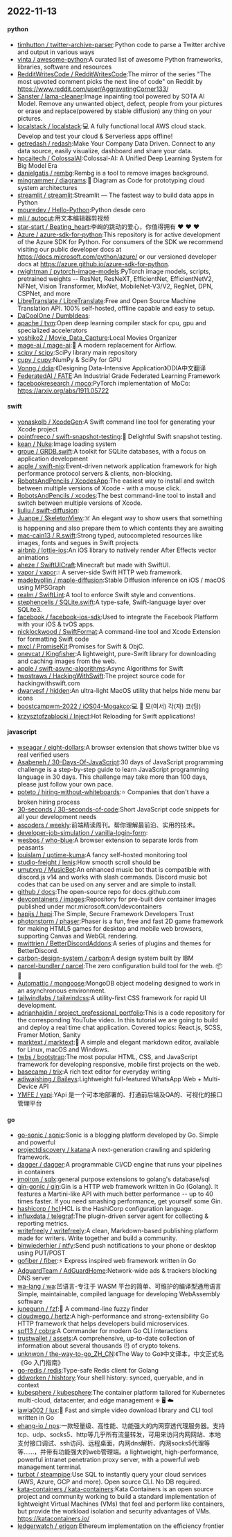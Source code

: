 ## 2022-11-13

#### python
* [timhutton / twitter-archive-parser](https://github.com/timhutton/twitter-archive-parser):Python code to parse a Twitter archive and output in various ways
* [vinta / awesome-python](https://github.com/vinta/awesome-python):A curated list of awesome Python frameworks, libraries, software and resources
* [RedditWritesCode / RedditWritesCode](https://github.com/RedditWritesCode/RedditWritesCode):The mirror of the series "The most upvoted comment picks the next line of code" on Reddit by https://www.reddit.com/user/AggravatingCorner133/
* [Sanster / lama-cleaner](https://github.com/Sanster/lama-cleaner):Image inpainting tool powered by SOTA AI Model. Remove any unwanted object, defect, people from your pictures or erase and replace(powered by stable diffusion) any thing on your pictures.
* [localstack / localstack](https://github.com/localstack/localstack):💻
A fully functional local AWS cloud stack. Develop and test your cloud & Serverless apps offline!
* [getredash / redash](https://github.com/getredash/redash):Make Your Company Data Driven. Connect to any data source, easily visualize, dashboard and share your data.
* [hpcaitech / ColossalAI](https://github.com/hpcaitech/ColossalAI):Colossal-AI: A Unified Deep Learning System for Big Model Era
* [danielgatis / rembg](https://github.com/danielgatis/rembg):Rembg is a tool to remove images background.
* [mingrammer / diagrams](https://github.com/mingrammer/diagrams):🎨
Diagram as Code for prototyping cloud system architectures
* [streamlit / streamlit](https://github.com/streamlit/streamlit):Streamlit — The fastest way to build data apps in Python
* [mouredev / Hello-Python](https://github.com/mouredev/Hello-Python):Python desde cero
* [mli / autocut](https://github.com/mli/autocut):用文本编辑器剪视频
* [star-start / Beating_heart](https://github.com/star-start/Beating_heart):李峋的跳动的爱心，你值得拥有
❤
❤
❤
* [Azure / azure-sdk-for-python](https://github.com/Azure/azure-sdk-for-python):This repository is for active development of the Azure SDK for Python. For consumers of the SDK we recommend visiting our public developer docs at https://docs.microsoft.com/python/azure/ or our versioned developer docs at https://azure.github.io/azure-sdk-for-python.
* [rwightman / pytorch-image-models](https://github.com/rwightman/pytorch-image-models):PyTorch image models, scripts, pretrained weights -- ResNet, ResNeXT, EfficientNet, EfficientNetV2, NFNet, Vision Transformer, MixNet, MobileNet-V3/V2, RegNet, DPN, CSPNet, and more
* [LibreTranslate / LibreTranslate](https://github.com/LibreTranslate/LibreTranslate):Free and Open Source Machine Translation API. 100% self-hosted, offline capable and easy to setup.
* [DaCoolOne / DumbIdeas](https://github.com/DaCoolOne/DumbIdeas):
* [apache / tvm](https://github.com/apache/tvm):Open deep learning compiler stack for cpu, gpu and specialized accelerators
* [yoshiko2 / Movie_Data_Capture](https://github.com/yoshiko2/Movie_Data_Capture):Local Movies Organizer
* [mage-ai / mage-ai](https://github.com/mage-ai/mage-ai):🧙
A modern replacement for Airflow.
* [scipy / scipy](https://github.com/scipy/scipy):SciPy library main repository
* [cupy / cupy](https://github.com/cupy/cupy):NumPy & SciPy for GPU
* [Vonng / ddia](https://github.com/Vonng/ddia):《Designing Data-Intensive Application》DDIA中文翻译
* [FederatedAI / FATE](https://github.com/FederatedAI/FATE):An Industrial Grade Federated Learning Framework
* [facebookresearch / moco](https://github.com/facebookresearch/moco):PyTorch implementation of MoCo: https://arxiv.org/abs/1911.05722

#### swift
* [yonaskolb / XcodeGen](https://github.com/yonaskolb/XcodeGen):A Swift command line tool for generating your Xcode project
* [pointfreeco / swift-snapshot-testing](https://github.com/pointfreeco/swift-snapshot-testing):📸
Delightful Swift snapshot testing.
* [kean / Nuke](https://github.com/kean/Nuke):Image loading system
* [groue / GRDB.swift](https://github.com/groue/GRDB.swift):A toolkit for SQLite databases, with a focus on application development
* [apple / swift-nio](https://github.com/apple/swift-nio):Event-driven network application framework for high performance protocol servers & clients, non-blocking.
* [RobotsAndPencils / XcodesApp](https://github.com/RobotsAndPencils/XcodesApp):The easiest way to install and switch between multiple versions of Xcode - with a mouse click.
* [RobotsAndPencils / xcodes](https://github.com/RobotsAndPencils/xcodes):The best command-line tool to install and switch between multiple versions of Xcode.
* [liuliu / swift-diffusion](https://github.com/liuliu/swift-diffusion):
* [Juanpe / SkeletonView](https://github.com/Juanpe/SkeletonView):☠️
An elegant way to show users that something is happening and also prepare them to which contents they are awaiting
* [mac-cain13 / R.swift](https://github.com/mac-cain13/R.swift):Strong typed, autocompleted resources like images, fonts and segues in Swift projects
* [airbnb / lottie-ios](https://github.com/airbnb/lottie-ios):An iOS library to natively render After Effects vector animations
* [aheze / SwiftUICraft](https://github.com/aheze/SwiftUICraft):Minecraft but made with SwiftUI.
* [vapor / vapor](https://github.com/vapor/vapor):💧
A server-side Swift HTTP web framework.
* [madebyollin / maple-diffusion](https://github.com/madebyollin/maple-diffusion):Stable Diffusion inference on iOS / macOS using MPSGraph
* [realm / SwiftLint](https://github.com/realm/SwiftLint):A tool to enforce Swift style and conventions.
* [stephencelis / SQLite.swift](https://github.com/stephencelis/SQLite.swift):A type-safe, Swift-language layer over SQLite3.
* [facebook / facebook-ios-sdk](https://github.com/facebook/facebook-ios-sdk):Used to integrate the Facebook Platform with your iOS & tvOS apps.
* [nicklockwood / SwiftFormat](https://github.com/nicklockwood/SwiftFormat):A command-line tool and Xcode Extension for formatting Swift code
* [mxcl / PromiseKit](https://github.com/mxcl/PromiseKit):Promises for Swift & ObjC.
* [onevcat / Kingfisher](https://github.com/onevcat/Kingfisher):A lightweight, pure-Swift library for downloading and caching images from the web.
* [apple / swift-async-algorithms](https://github.com/apple/swift-async-algorithms):Async Algorithms for Swift
* [twostraws / HackingWithSwift](https://github.com/twostraws/HackingWithSwift):The project source code for hackingwithswift.com
* [dwarvesf / hidden](https://github.com/dwarvesf/hidden):An ultra-light MacOS utility that helps hide menu bar icons
* [boostcampwm-2022 / iOS04-Mogakco](https://github.com/boostcampwm-2022/iOS04-Mogakco):💻
📝
모(여서) 각(자) 코(딩)
* [krzysztofzablocki / Inject](https://github.com/krzysztofzablocki/Inject):Hot Reloading for Swift applications!

#### javascript
* [wseagar / eight-dollars](https://github.com/wseagar/eight-dollars):A browser extension that shows twitter blue vs real verified users
* [Asabeneh / 30-Days-Of-JavaScript](https://github.com/Asabeneh/30-Days-Of-JavaScript):30 days of JavaScript programming challenge is a step-by-step guide to learn JavaScript programming language in 30 days. This challenge may take more than 100 days, please just follow your own pace.
* [poteto / hiring-without-whiteboards](https://github.com/poteto/hiring-without-whiteboards):⭐️
Companies that don't have a broken hiring process
* [30-seconds / 30-seconds-of-code](https://github.com/30-seconds/30-seconds-of-code):Short JavaScript code snippets for all your development needs
* [ascoders / weekly](https://github.com/ascoders/weekly):前端精读周刊。帮你理解最前沿、实用的技术。
* [developer-job-simulation / vanilla-login-form](https://github.com/developer-job-simulation/vanilla-login-form):
* [wesbos / who-blue](https://github.com/wesbos/who-blue):A browser extension to separate lords from peasants
* [louislam / uptime-kuma](https://github.com/louislam/uptime-kuma):A fancy self-hosted monitoring tool
* [studio-freight / lenis](https://github.com/studio-freight/lenis):How smooth scroll should be
* [umutxyp / MusicBot](https://github.com/umutxyp/MusicBot):An enhanced music bot that is compatible with discord.js v14 and works with slash commands. Discord music bot codes that can be used on any server and are simple to install.
* [github / docs](https://github.com/github/docs):The open-source repo for docs.github.com
* [devcontainers / images](https://github.com/devcontainers/images):Repository for pre-built dev container images published under mcr.microsoft.com/devcontainers
* [hapijs / hapi](https://github.com/hapijs/hapi):The Simple, Secure Framework Developers Trust
* [photonstorm / phaser](https://github.com/photonstorm/phaser):Phaser is a fun, free and fast 2D game framework for making HTML5 games for desktop and mobile web browsers, supporting Canvas and WebGL rendering.
* [mwittrien / BetterDiscordAddons](https://github.com/mwittrien/BetterDiscordAddons):A series of plugins and themes for BetterDiscord.
* [carbon-design-system / carbon](https://github.com/carbon-design-system/carbon):A design system built by IBM
* [parcel-bundler / parcel](https://github.com/parcel-bundler/parcel):The zero configuration build tool for the web.
📦
🚀
* [Automattic / mongoose](https://github.com/Automattic/mongoose):MongoDB object modeling designed to work in an asynchronous environment.
* [tailwindlabs / tailwindcss](https://github.com/tailwindlabs/tailwindcss):A utility-first CSS framework for rapid UI development.
* [adrianhajdin / project_professional_portfolio](https://github.com/adrianhajdin/project_professional_portfolio):This is a code repository for the corresponding YouTube video. In this tutorial we are going to build and deploy a real time chat application. Covered topics: React.js, SCSS, Framer Motion, Sanity
* [marktext / marktext](https://github.com/marktext/marktext):📝
A simple and elegant markdown editor, available for Linux, macOS and Windows.
* [twbs / bootstrap](https://github.com/twbs/bootstrap):The most popular HTML, CSS, and JavaScript framework for developing responsive, mobile first projects on the web.
* [basecamp / trix](https://github.com/basecamp/trix):A rich text editor for everyday writing
* [adiwajshing / Baileys](https://github.com/adiwajshing/Baileys):Lightweight full-featured WhatsApp Web + Multi-Device API
* [YMFE / yapi](https://github.com/YMFE/yapi):YApi 是一个可本地部署的、打通前后端及QA的、可视化的接口管理平台

#### go
* [go-sonic / sonic](https://github.com/go-sonic/sonic):Sonic is a blogging platform developed by Go. Simple and powerful
* [projectdiscovery / katana](https://github.com/projectdiscovery/katana):A next-generation crawling and spidering framework.
* [dagger / dagger](https://github.com/dagger/dagger):A programmable CI/CD engine that runs your pipelines in containers
* [jmoiron / sqlx](https://github.com/jmoiron/sqlx):general purpose extensions to golang's database/sql
* [gin-gonic / gin](https://github.com/gin-gonic/gin):Gin is a HTTP web framework written in Go (Golang). It features a Martini-like API with much better performance -- up to 40 times faster. If you need smashing performance, get yourself some Gin.
* [hashicorp / hcl](https://github.com/hashicorp/hcl):HCL is the HashiCorp configuration language.
* [influxdata / telegraf](https://github.com/influxdata/telegraf):The plugin-driven server agent for collecting & reporting metrics.
* [writefreely / writefreely](https://github.com/writefreely/writefreely):A clean, Markdown-based publishing platform made for writers. Write together and build a community.
* [binwiederhier / ntfy](https://github.com/binwiederhier/ntfy):Send push notifications to your phone or desktop using PUT/POST
* [gofiber / fiber](https://github.com/gofiber/fiber):⚡️
Express inspired web framework written in Go
* [AdguardTeam / AdGuardHome](https://github.com/AdguardTeam/AdGuardHome):Network-wide ads & trackers blocking DNS server
* [wa-lang / wa](https://github.com/wa-lang/wa):凹语言-专注于 WASM 平台的简单、可维护的编译型通用语言 Simple, maintainable, compiled language for developing WebAssembly software
* [junegunn / fzf](https://github.com/junegunn/fzf):🌸
A command-line fuzzy finder
* [cloudwego / hertz](https://github.com/cloudwego/hertz):A high-performance and strong-extensibility Go HTTP framework that helps developers build microservices.
* [spf13 / cobra](https://github.com/spf13/cobra):A Commander for modern Go CLI interactions
* [trustwallet / assets](https://github.com/trustwallet/assets):A comprehensive, up-to-date collection of information about several thousands (!) of crypto tokens.
* [unknwon / the-way-to-go_ZH_CN](https://github.com/unknwon/the-way-to-go_ZH_CN):《The Way to Go》中文译本，中文正式名《Go 入门指南》
* [go-redis / redis](https://github.com/go-redis/redis):Type-safe Redis client for Golang
* [ddworken / hishtory](https://github.com/ddworken/hishtory):Your shell history: synced, queryable, and in context
* [kubesphere / kubesphere](https://github.com/kubesphere/kubesphere):The container platform tailored for Kubernetes multi-cloud, datacenter, and edge management ⎈
🖥
☁️
* [iawia002 / lux](https://github.com/iawia002/lux):👾
Fast and simple video download library and CLI tool written in Go
* [ehang-io / nps](https://github.com/ehang-io/nps):一款轻量级、高性能、功能强大的内网穿透代理服务器。支持tcp、udp、socks5、http等几乎所有流量转发，可用来访问内网网站、本地支付接口调试、ssh访问、远程桌面，内网dns解析、内网socks5代理等等……，并带有功能强大的web管理端。a lightweight, high-performance, powerful intranet penetration proxy server, with a powerful web management terminal.
* [turbot / steampipe](https://github.com/turbot/steampipe):Use SQL to instantly query your cloud services (AWS, Azure, GCP and more). Open source CLI. No DB required.
* [kata-containers / kata-containers](https://github.com/kata-containers/kata-containers):Kata Containers is an open source project and community working to build a standard implementation of lightweight Virtual Machines (VMs) that feel and perform like containers, but provide the workload isolation and security advantages of VMs. https://katacontainers.io/
* [ledgerwatch / erigon](https://github.com/ledgerwatch/erigon):Ethereum implementation on the efficiency frontier
